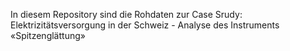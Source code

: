 In diesem Repository sind die Rohdaten zur Case Srudy: 
Elektrizitätsversorgung in der Schweiz - Analyse des Instruments  «Spitzenglättung»

